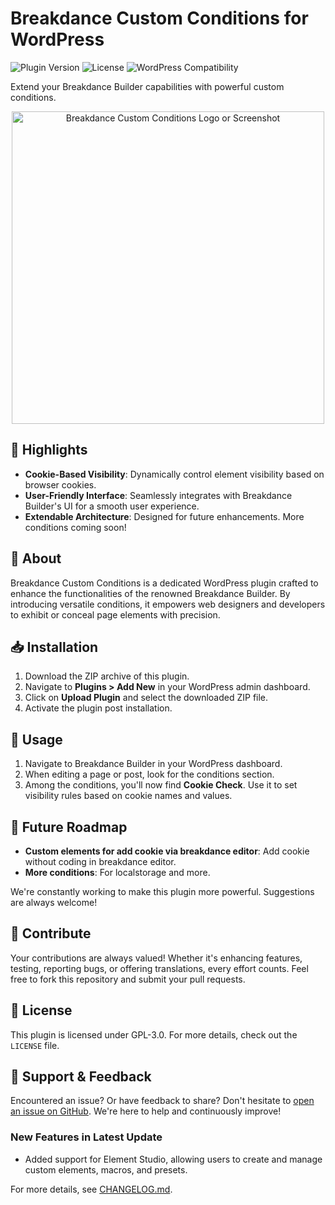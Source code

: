 # Breakdance Custom Conditions for WordPress

![Plugin Version](https://img.shields.io/badge/version-0.0.4-blue)
![License](https://img.shields.io/badge/license-GPL--3.0-green)
![WordPress Compatibility](https://img.shields.io/badge/wordpress-6.3%2B-blue)

Extend your Breakdance Builder capabilities with powerful custom conditions.

<p align="center">
  <img src="path-to-screenshot-or-logo" width="500" alt="Breakdance Custom Conditions Logo or Screenshot">
</p>

## 🌟 Highlights

- **Cookie-Based Visibility**: Dynamically control element visibility based on browser cookies.
- **User-Friendly Interface**: Seamlessly integrates with Breakdance Builder's UI for a smooth user experience.
- **Extendable Architecture**: Designed for future enhancements. More conditions coming soon!

## 📖 About

Breakdance Custom Conditions is a dedicated WordPress plugin crafted to enhance the functionalities of the renowned Breakdance Builder. By introducing versatile conditions, it empowers web designers and developers to exhibit or conceal page elements with precision.

## 📥 Installation

1. Download the ZIP archive of this plugin.
2. Navigate to **Plugins > Add New** in your WordPress admin dashboard.
3. Click on **Upload Plugin** and select the downloaded ZIP file.
4. Activate the plugin post installation.

## 🚀 Usage

1. Navigate to Breakdance Builder in your WordPress dashboard.
2. When editing a page or post, look for the conditions section.
3. Among the conditions, you'll now find **Cookie Check**. Use it to set visibility rules based on cookie names and values.

## 🔮 Future Roadmap

- **Custom elements for add cookie via breakdance editor**: Add cookie without coding in breakdance editor.
- **More conditions**: For localstorage and more.

We're constantly working to make this plugin more powerful. Suggestions are always welcome!

## 🙌 Contribute

Your contributions are always valued! Whether it's enhancing features, testing, reporting bugs, or offering translations, every effort counts. Feel free to fork this repository and submit your pull requests.

## 📜 License

This plugin is licensed under GPL-3.0. For more details, check out the `LICENSE` file.

## 💬 Support & Feedback

Encountered an issue? Or have feedback to share? Don't hesitate to [open an issue on GitHub](https://github.com/An-Idea-For-Business/breakdance-extend-block-and-conditions-for-cookie-storage-and-more/issues). We're here to help and continuously improve!

### New Features in Latest Update

- Added support for Element Studio, allowing users to create and manage custom elements, macros, and presets.

For more details, see [CHANGELOG.md](CHANGELOG.md).

